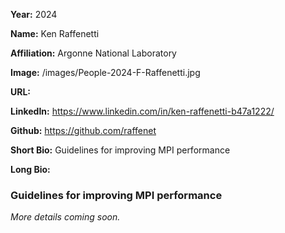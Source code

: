 **Year:** 2024

**Name:** Ken Raffenetti

**Affiliation:** Argonne National Laboratory

**Image:** /images/People-2024-F-Raffenetti.jpg

**URL:**

**LinkedIn:** https://www.linkedin.com/in/ken-raffenetti-b47a1222/

**Github:** https://github.com/raffenet

**Short Bio:** Guidelines for improving MPI performance

**Long Bio:**

### Guidelines for improving MPI performance

*More details coming soon.*

